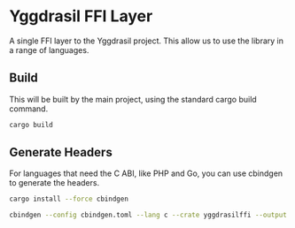 # Yggdrasil FFI Layer

A single FFI layer to the Yggdrasil project. This allow us to use the library in a range of languages.

## Build

This will be built by the main project, using the standard cargo build command.

```bash
cargo build
```

## Generate Headers

For languages that need the C ABI, like PHP and Go, you can use cbindgen to generate the headers.


```bash
cargo install --force cbindgen

cbindgen --config cbindgen.toml --lang c --crate yggdrasilffi --output unleash_engine.h
```
